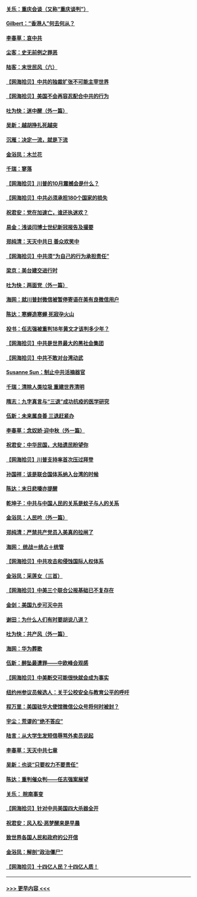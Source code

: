 #### [关乐：重庆会谈（又称“重庆谈判”）](../pages/nsc993/n12437525.md?t=09291002) 
#### [Gilbert：“香港人”何去何从？](../pages/nsc993/n12435894.md?t=09291002) 
#### [李春草：哀中共](../pages/nsc993/n12435874.md?t=09291002) 
#### [尘客：史无前例之罪恶](../pages/nsc993/n12435762.md?t=09291002) 
#### [陆客：末世民风（六）](../pages/nsc993/n12435354.md?t=09291002) 
#### [【网海拾贝】中共的独裁扩张不可能主宰世界](../pages/nsc993/n12435151.md?t=09291002) 
#### [【网海拾贝】美国不会再容忍配合中共的行为](../pages/nsc993/n12433808.md?t=09291002) 
#### [吐为快：迷中醒（外一篇）](../pages/nsc993/n12433585.md?t=09291002) 
#### [吴新：越胡挣扎死越突](../pages/nsc993/n12433562.md?t=09291002) 
#### [沉雁：决定一流，就是下流](../pages/nsc993/n12432128.md?t=09291002) 
#### [金浴凤：木兰花](../pages/nsc993/n12432124.md?t=09291002) 
#### [千瑞：寥落](../pages/nsc993/n12432071.md?t=09291002) 
#### [【网海拾贝】川普的10月震撼会是什么？](../pages/nsc993/n12431624.md?t=09291002) 
#### [【网海拾贝】中共必须承担180个国家的损失](../pages/nsc993/n12428893.md?t=09291002) 
#### [祝君安：党在加速亡，谁还执迷欢？](../pages/nsc993/n12428652.md?t=09291002) 
#### [易金：浅谈闫博士世纪新冠报告及撮要](../pages/nsc993/n12426822.md?t=09291002) 
#### [郑纯清：天灭中共日 善众欢笑中](../pages/nsc993/n12426784.md?t=09291002) 
#### [【网海拾贝】中共须“为自己的行为承担责任”](../pages/nsc993/n12426067.md?t=09291002) 
#### [梁京：美台建交进行时](../pages/nsc993/n12424066.md?t=09291002) 
#### [吐为快：两面党（外一篇）](../pages/nsc993/n12424043.md?t=09291002) 
#### [海网：就川普封微信被暂停寄语在美有良微信用户](../pages/nsc993/n12424021.md?t=09291002) 
#### [陈达：寒蝉造寒蝉 死寂孕火山](../pages/nsc993/n12423958.md?t=09291002) 
#### [投书：任志强被重判18年黄文才该判多少年？](../pages/nsc993/n12423672.md?t=09291002) 
#### [【网海拾贝】中共是世界最大的黑社会集团](../pages/nsc993/n12423543.md?t=09291002) 
#### [【网海拾贝】中共不敢对台湾动武](../pages/nsc993/n12421418.md?t=09291002) 
#### [Susanne Sun：制止中共活摘器官](../pages/nsc993/n12419654.md?t=09291002) 
#### [千瑞：清除人类垃圾 重建世界清明](../pages/nsc993/n12419414.md?t=09291002) 
#### [隋志：九字真言与“三退”成功抗疫的医学研究](../pages/nsc993/n12419248.md?t=09291002) 
#### [伍新：未来属良善 三退赶紧办](../pages/nsc993/n12418496.md?t=09291002) 
#### [李春草：念奴娇·迎中秋（外一篇）](../pages/nsc993/n12418465.md?t=09291002) 
#### [祝君安：中华民国，大陆遗民盼望你](../pages/nsc993/n12418089.md?t=09291002) 
#### [【网海拾贝】川普支持率首次压过拜登](../pages/nsc993/n12418050.md?t=09291002) 
#### [孙国祥：该是联合国体系纳入台湾的时候](../pages/nsc993/n12417369.md?t=09291002) 
#### [陈达：末日悲嚎亦提醒](../pages/nsc993/n12416736.md?t=09291002) 
#### [乾坤子：中共与中国人民的关系是蚊子与人的关系](../pages/nsc993/n12416632.md?t=09291002) 
#### [金浴凤：人民吟（外一篇）](../pages/nsc993/n12416567.md?t=09291002) 
#### [郑纯清：严禁共产党员入美真的拉闸了](../pages/nsc993/n12416550.md?t=09291002) 
#### [海网： 统战＝统占＋统管](../pages/nsc993/n12416404.md?t=09291002) 
#### [【网海拾贝】中共攻击和侵蚀国际人权体系](../pages/nsc993/n12416250.md?t=09291002) 
#### [金浴凤：采莲女（三首）](../pages/nsc993/n12415517.md?t=09291002) 
#### [【网海拾贝】中美三个联合公报基础已不复存在](../pages/nsc993/n12415054.md?t=09291002) 
#### [金剑：美国九步可灭中共](../pages/nsc993/n12413183.md?t=09291002) 
#### [谢田：为什么人们有时要胡说八道？](../pages/nsc993/n12411861.md?t=09291002) 
#### [吐为快：共产风（外一篇）](../pages/nsc993/n12411761.md?t=09291002) 
#### [海网：华为葬歌](../pages/nsc993/n12410381.md?t=09291002) 
#### [伍新：醉坠最遭罪——中欧峰会观感](../pages/nsc993/n12410364.md?t=09291002) 
#### [【网海拾贝】中美断交可能很快就会成为事实](../pages/nsc993/n12409495.md?t=09291002) 
#### [纽约州参议员候选人：关于公校安全与教育公平的呼吁](../pages/nsc993/n12409228.md?t=09291002) 
#### [程万里：美国驻华大使馆微信公众号将何时被封？](../pages/nsc993/n12407397.md?t=09291002) 
#### [宇尘：荒谬的“绝不答应”](../pages/nsc993/n12407360.md?t=09291002) 
#### [陆言：从大学生发短信辱骂外卖员说起](../pages/nsc993/n12407285.md?t=09291002) 
#### [李春草：天灭中共七章](../pages/nsc993/n12406988.md?t=09291002) 
#### [吴新：也说“只要权力不要责任”](../pages/nsc993/n12406966.md?t=09291002) 
#### [陈达：重判催众判——任志强案展望](../pages/nsc993/n12404540.md?t=09291002) 
#### [关乐： 皖南事变](../pages/nsc993/n12404288.md?t=09291002) 
#### [【网海拾贝】针对中共美国四大杀器全开](../pages/nsc993/n12404172.md?t=09291002) 
#### [祝君安：风入松‧恶梦醒来是早晨](../pages/nsc993/n12401953.md?t=09291002) 
#### [致世界各国人民和政府的公开信](../pages/nsc993/n12401824.md?t=09291002) 
#### [金浴凤：解剖“政治僵尸”](../pages/nsc993/n12401808.md?t=09291002) 
#### [【网海拾贝】十四亿人民？十四亿人质！](../pages/nsc993/n12401708.md?t=09291002) 

----
#### [ >>> 更早内容 <<< ](../indexes/nsc993-earlier.md)
